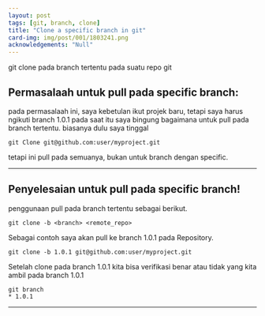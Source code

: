 ```yaml
---
layout: post
tags: [git, branch, clone]
title: "Clone a specific branch in git"
card-img: img/post/001/1803241.png
acknowledgements: "Null"
---
```


git clone pada branch tertentu pada suatu repo git

## Permasalaah untuk pull pada specific branch:

pada permasalaah ini, saya kebetulan ikut projek baru, tetapi saya harus ngikuti branch 1.0.1 pada saat itu saya bingung bagaimana untuk pull pada branch tertentu. biasanya dulu saya tinggal
```
git Clone git@github.com:user/myproject.git
```
tetapi ini pull pada semuanya, bukan untuk branch dengan specific.

___


## Penyelesaian untuk pull pada specific branch!

penggunaan pull pada branch tertentu sebagai berikut.

 ```
 git clone -b <branch> <remote_repo>
 ```

Sebagai contoh saya akan pull ke branch 1.0.1 pada Repository.
 ```
 git clone -b 1.0.1 git@github.com:user/myproject.git
 ```

Setelah clone pada branch 1.0.1 kita bisa verifikasi benar atau tidak yang kita ambil pada branch 1.0.1
```
git branch
* 1.0.1
```

___
